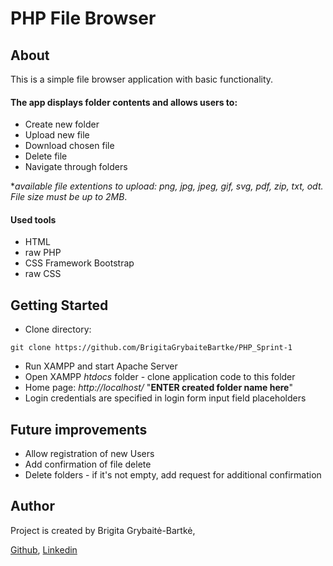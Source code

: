 # PHP File Browser

## About
This is a simple file browser application with basic functionality.

#### The app displays folder contents and allows users to:
* Create new folder
* Upload new file
* Download chosen file
* Delete file
* Navigate through folders

**available file extentions to upload: png, jpg, jpeg, gif, svg, pdf, zip, txt, odt. File size must be up to 2MB*.

#### Used tools
* HTML
* raw PHP
* CSS Framework Bootstrap
* raw CSS

## Getting Started
* Clone directory:
```
git clone https://github.com/BrigitaGrybaiteBartke/PHP_Sprint-1
```

* Run XAMPP and start Apache Server
* Open XAMPP *htdocs* folder - clone application code to this folder
* Home page: *http://localhost/* "**ENTER created folder name here**"
* Login credentials are specified in login form input field placeholders

## Future improvements
* Allow registration of new Users
* Add confirmation of file delete
* Delete folders - if it's not empty, add request for additional confirmation

## Author
Project is created by Brigita Grybaitė-Bartkė,

[Github](https://github.com/BrigitaGrybaiteBartke),
[Linkedin](https://www.linkedin.com/in/brigita-grybait%C4%97-bartk%C4%97-487403112/)
